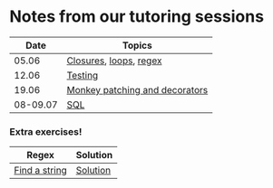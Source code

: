 # Notes from our tutoring sessions

| Date | Topics |
| --- | --- |
| 05.06 | [Closures](https://github.com/fbw-p24-e01-assignments/tutoring/blob/main/05_06_closures_loops_regex/closures.md), [loops](https://github.com/fbw-p24-e01-assignments/tutoring/blob/main/05_06_closures_loops_regex/loops.md), [regex](https://github.com/fbw-p24-e01-assignments/tutoring/blob/main/05_06_closures_loops_regex/regex.md) |
| 12.06 | [Testing](https://github.com/fbw-p24-e01-assignments/tutoring/blob/main/12_06_testing/testing.md) |
| 19.06 | [Monkey patching and decorators](https://github.com/fbw-p24-e01-assignments/tutoring/tree/main/06_19_monkeypatch_decorators) |
| 08-09.07 | [SQL](https://github.com/fbw-p24-e01-assignments/tutoring/tree/main/07-08_SQL) |

### Extra exercises!

|Regex | Solution |
| --- | --- |
| [Find a string](https://www.hackerrank.com/challenges/find-a-string/problem) | [Solution](https://github.com/fbw-p24-e01-assignments/tutoring/blob/main/extra_exercises/solution_find_a_string.py) |
